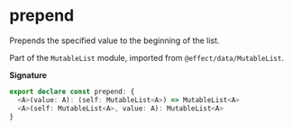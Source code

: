 # prepend

Prepends the specified value to the beginning of the list.

Part of the `MutableList` module, imported from `@effect/data/MutableList`.

**Signature**

```ts
export declare const prepend: {
  <A>(value: A): (self: MutableList<A>) => MutableList<A>
  <A>(self: MutableList<A>, value: A): MutableList<A>
}
```
